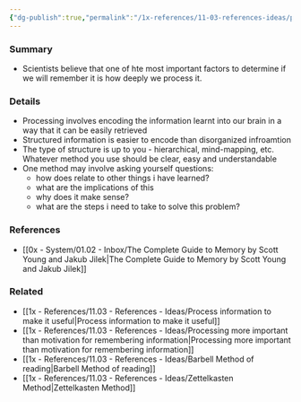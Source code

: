 ```yaml
---
{"dg-publish":true,"permalink":"/1x-references/11-03-references-ideas/process-information-deeply-by-having-a-structured-note-system/","title":"Process information deeply by having a structured note system","dgShowBacklinks":false}
---
```



### Summary
- Scientists believe that one of hte most important factors to determine if we will remember it is how deeply we process it.

### Details
- Processing involves encoding the information learnt into our brain in a way that it can be easily retrieved
- Structured information is easier to encode than disorganized infroamtion
- The type of structure is up to you - hierarchical, mind-mapping, etc. Whatever method you use should be clear, easy and understandable
- One method may involve asking yourself questions:
	- how does relate to other things i have learned?
	- what are the implications of this
	- why does it make sense?
	- what are the steps i need to take to solve this problem?

### References
- [[0x - System/01.02 - Inbox/The Complete Guide to Memory by Scott Young and Jakub Jilek\|The Complete Guide to Memory by Scott Young and Jakub Jilek]] 

### Related
- [[1x - References/11.03 - References - Ideas/Process information to make it useful\|Process information to make it useful]]
- [[1x - References/11.03 - References - Ideas/Processing more important than motivation for remembering information\|Processing more important than motivation for remembering information]]
- [[1x - References/11.03 - References - Ideas/Barbell Method of reading\|Barbell Method of reading]]
- [[1x - References/11.03 - References - Ideas/Zettelkasten Method\|Zettelkasten Method]]
